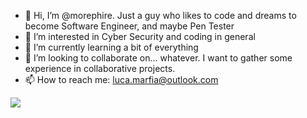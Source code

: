 - 👋 Hi, I’m @morephire. Just a guy who likes to code and dreams to become Software Engineer, and maybe Pen Tester 
- 👀 I’m interested in Cyber Security and coding in general
- 🌱 I’m currently learning a bit of everything
- 💞️ I’m looking to collaborate on... whatever. I want to gather some experience in collaborative projects.
- 📫 How to reach me: luca.marfia@outlook.com 

<div id="badges">
  <a href="https://www.linkedin.com/in/luca-marfia-5973491ba/">
    <img src="![LinkedIn](https://img.shields.io/badge/linkedin-%230077B5.svg?style=for-the-badge&logo=linkedin&logoColor=white)"/>
  </a>
</div>


<!---
morephire/morephire is a ✨ special ✨ repository because its `README.md` (this file) appears on your GitHub profile.
You can click the Preview link to take a look at your changes.
--->

